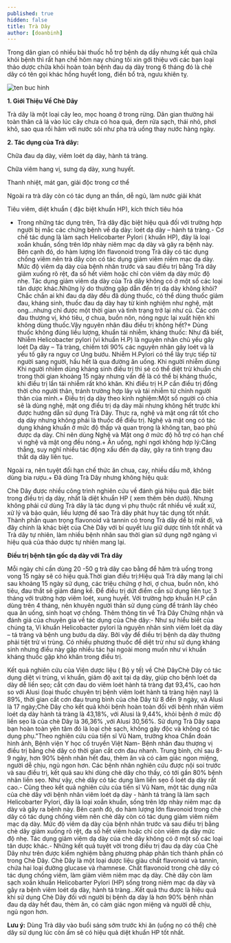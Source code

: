 ```yaml
---
published: true
hidden: false
title: Trà Dây
author: [doanbinh]
---
```


Trong dân gian có nhiều bài thuốc hỗ trợ bệnh dạ dầy nhưng kết quả chữa khỏi bệnh thì rất hạn chế hôm nay chúng tôi xin gới thiệu với các bạn loại thảo dược chữa khỏi hoàn toàn bệnh đau dạ dày trong 6 tháng đó là chè dây có tên gọi khác hồng huyết long, điền bổ trà, ngưu khiên tỵ.

![ten buc hinh](https://tradaybstar.com/wp-content/uploads/2018/11/cay-tra-day-nhin-nhu-the-nao.jpg "ten buc hinh")


**1. Giới Thiệu Về Chè Dây**

Trà dây là một loại cây leo, mọc hoang ở trong rừng. Dân gian thường hái toàn thân cả lá vào lúc cây chưa có hoa quả, đem rửa sạch, thái nhỏ, phơi khô, sao qua rồi hãm với nước sôi như pha trà uống thay nước hàng ngày.

**2. Tác dụng của Trà dây:**

Chữa đau dạ dày, viêm loét dạ dày, hành tá tràng.

Chữa viêm hang vị, sưng dạ dày, xung huyết.

Thanh nhiệt, mát gan, giải độc trong cơ thể

Ngoài ra trà dây còn có tác dụng an thần, dễ ngủ, làm nước giải khát

Tiêu viêm, diệt khuẩn ( đặc biệt khuẩn HP), kích thích tiêu hóa

- Trong những tác dụng trên, Trà dây đặc biệt hiệu quả đối với trường hợp người bị mắc các chứng bệnh về dạ dày: loét dạ dày – hành tá tràng.- Cơ chế tác dụng là làm sạch Helicobarter Pylori ( khuẩn HP), đây là loại xoắn khuẩn, sống trên lớp nhày niêm mạc dạ dày và gây ra bệnh này. Bên cạnh đó, do hàm lượng lớn flavonoid trong Trà dây có tác dụng chống viêm nên trà dây còn có tác dụng giảm viêm niêm mạc dạ dày. Mức độ viêm dạ dày của bệnh nhân trước và sau điều trị bằng Trà dây giảm xuống rõ rệt, đa số hết viêm hoặc chỉ còn viêm dạ dày mức độ nhẹ. Tác dụng giảm viêm dạ dày của Trà dây không có ở một số các loại tân dược khác.Những lý do thường gặp dẫn đến trị dạ dày không khỏi?Chắc chắn ai khi đau dạ dày đều đã dùng thuốc, có thể dùng thuốc giảm đau, kháng sinh, thuốc đau dạ dày hay từ kinh nghiệm như nghệ, mật ong...nhưng chỉ được một thời gian và tình trạng trở lại như củ. Các cơn đau thượng vị, khó tiêu, ợ chua, buồn nôn, nóng ngực lại xuất hiện khi không dùng thuốc.Vậy nguyên nhân đâu điều trị không hết?+ Dùng thuốc không đúng liều lượng, khuẩn tái nhiễm, kháng thuốc: Như đã biết, Nhiễm Helicobacter pylori (vi khuẩn H.P) là nguyên nhân chủ yếu gây loét Dạ dày – Tá tràng, chiếm tới 90% các nguyên nhân gây loét và là yếu tố gây ra nguy cơ Ung bướu. Nhiễm H.Pylori có thể lây trực tiếp từ người sang người, hầu hết là qua đường ăn uống. Khi người nhiễm dùng Khi người nhiễm dùng kháng sinh điều trị thì sẽ có thể diệt trừ khuẩn chỉ trong thời gian khoảng 15 ngày nhưng vấn đề là có thể bị kháng thuốc, khi điều trị lần tái nhiễm rất khó khăn. Khi điều trị H.P cần điều trị đồng thời cho người thân, tránh trường hợp lây và tái nhiễm từ chính người thân của mình.+ Điều trị dạ dày theo kinh nghiệm:Một số người có chia sẽ là dùng nghệ, mật ong điều trị dạ dày mãi nhưng không hết trước khi được hướng dẫn sử dụng Trà Dây. Thực ra, nghệ và mật ong rất tốt cho dạ dày nhưng không phải là thuốc để điều trị. Nghệ và mật ong có tác dụng kháng khuẩn ở mức độ thấp và quan trọng là không tan, bao phủ được dạ dày. Chỉ nên dùng Nghệ và Mật ong ở mức độ hỗ trợ có hạn chế vì nghệ và mật ong đều nóng.+ Ăn uống, nghỉ ngơi không hợp lý:Căng thẳng, suy nghĩ nhiều tác động xấu đến dạ dày, gây ra tình trạng đau thắt dạ dày liên tục. 

Ngoài ra, nên tuyệt đối hạn chế thức ăn chua, cay, nhiều dầu mỡ, không dùng bia rượu.+ Đã dùng Trà Dây nhưng không hiệu quả:

Chè Dây được nhiều công trình nghiên cứu về đánh giá hiệu quả đặc biệt trong điều trị dạ dày, nhất là diệt khuẩn HP ( xem thêm bên dưới). Nhưng không phải cứ dùng Trà dây là tác dụng vì phụ thuộc rất nhiều về xuất xứ, xử lý và bảo quản, liều lượng để sao Trà dây phát huy tác dụng tốt nhất. Thành phần quan trọng flavonoid và tannin có trong Trà dây dể bị mất đi, và đây chính là khác biệt của Chè Dây với bí quyết lưu giữ dược tính tốt nhất và Trà dây tự nhiên, làm nhiều bệnh nhân sau thời gian sử dụng ngỡ ngàng vì hiệu quả của thảo dược tự nhiên mang lại.

**Điều trị bệnh tận gốc dạ dày với Trà dây** 

Mỗi ngày chỉ cần dùng 20 -50 g trà dây cao bằng để hãm trà uống trong vong 15 ngày sẽ có hiệu quả.Thời gian điều trị:Hiệu quả Trà dây  mang lại chỉ sau khoảng 15 ngày sử dụng, các triệu chứng ợ hơi, ợ chua, buồn nôn, khó tiêu, đau thắt sẽ giảm đáng kể. Để điều trị dứt điểm cần sử dụng liên tục 3 tháng với trường hợp viêm loét, xung huyết. Với trường hợp khuẩn H.P cần dùng trên 4 tháng, nên khuyên người thân sử dụng cùng để tránh lây chéo qua ăn uống, sinh hoạt vợ chồng. Thêm thông tin về Trà Dây Chứng nhận và đánh giá của chuyên gia về tác dụng của Chè dây:- Như sự hiểu biết của chúng ta, Vi khuẩn Helicobacter pylori là nguyên nhân sinh viêm loét dạ dày – tá tràng và bệnh ung bướu dạ dày. Bởi vậy để điều trị bệnh dạ dày thường phải tiệt trừ vi trùng. Có nhiều phương thuốc để diệt trừ như sử dụng kháng sinh nhưng điều này gặp nhiều tác hại ngoài mong muốn như vi khuẩn kháng thuốc gặp khó khăn trong điều trị.

Kết quả nghiên cứu của Viện dược liệu ( Bộ y tế) về Chè DâyChè Dây có tác dụng diệt vi trùng, vi khuẩn, giảm độ axit tại dạ dày, giúp cho bệnh loét dạ dày dễ liền sẹo; cắt cơn đau do viêm loét hành tá tràng đạt 93,4%, cao hơn so với Alusi (loại thuốc chuyên trị bệnh viêm loét hành tá tràng hiện nay) là 89%, thời gian cắt cơn đau trung bình của chè Dây từ 8 đến 9 ngày, và Alusi là 17 ngày;Chè Dây cho kết quả khỏi bệnh hoàn toàn đối với bệnh nhân viêm loét dạ dày hành tá tràng là 43,18%, với Alusi là 9,44%, khỏi bệnh ở mức độ liền sẹo là của chè Dây là 36,36% ,với Alusi 30,56%. Sử dụng Trà Dây sapa bạn hoàn toàn yên tâm đó là loại chè sạch, không gây độc và không có tác dụng phụ."Theo nghiên cứu của tiến sĩ Vũ Nam, trưởng khoa Chẩn đoán hình ảnh,  Bệnh viện Y học cổ truyền Việt Nam- Bệnh nhân đau thượng vị điều trị  bằng chè dây có thời gian cắt cơn đau nhanh. Trung bình, chỉ sau 8-9  ngày, hơn 90% bệnh nhân hết đau, thèm ăn và có cảm giác ngon miệng,  người dễ chịu, ngủ ngon hơn. Các bệnh nhân nghiên cứu được nội soi trước  và sau điều trị, kết quả sau khi dùng chè dây cho thấy, có tới gần 80%  bệnh nhân liền sẹo. Như vậy, chè dây có tác dụng làm liền sẹo ổ loét dạ  dày rất cao.- Cũng theo kết quả nghiên cứu của tiến sĩ Vũ Nam, một tác dụng nữa của  chè dây với bệnh nhân viêm loét dạ dày - hành tá tràng là làm sạch  Helicobarter Pylori, đây là loại xoắn khuẩn, sống trên lớp nhày niêm mạc  dạ dày và gây ra bệnh này. Bên cạnh đó, do hàm lượng lớn flavonoid  trong chè dây có tác dụng chống viêm nên chè dây còn có tác dụng giảm  viêm niêm mạc dạ dày. Mức độ viêm dạ dày của bệnh nhân trước và sau điều  trị bằng chè dây giảm xuống rõ rệt, đa số hết viêm hoặc chỉ còn viêm dạ  dày mức độ nhẹ. Tác dụng giảm viêm dạ dày của chè dây không có ở một số  các loại tân dược khác.- Những kết quả tuyệt vời trong điều trị đau dạ dày của Chè Dây như trên được kiểm nghiệm bằng phương pháp phân tích thành phần có trong Chè Dây. Chè Dây là một loại dược liệu giàu chất flavonoid và tannin, chứa hai loại đường glucase và rhamnese. Chất flavonoid trong chè dây có tác dụng chống viêm, làm giảm viêm niêm mạc dạ dày. Chè dây còn làm sạch xoắn khuẩn Helicobarter Pylori (HP) sống trong niêm mạc dạ dày và gây ra bệnh viêm loét dạ dày, hành tá tràng…Kết quả thu được là hiệu quả khi sử dụng Chè Dây đối với người bị bệnh dạ dày là hơn 90% bệnh nhân đau dạ dày hết đau, thèm ăn, có cảm giác ngon miệng và người dễ chịu, ngủ ngon hơn.

**Lưu ý:** Dùng Trà dây vào buổi sáng sớm trước khi ăn (uống no có thể) chè dây sử dụng lúc còn ấm sẽ có hiệu quả diệt khuẩn HP tốt nhất.
